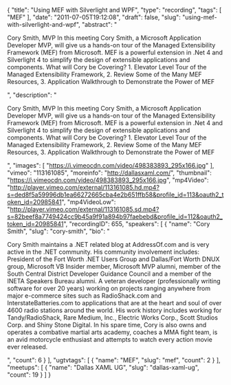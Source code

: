 {
  "title": "Using MEF with Silverlight and WPF",
  "type": "recording",
  "tags": [
    "MEF"
  ],
  "date": "2011-07-05T19:12:08",
  "draft": false,
  "slug": "using-mef-with-silverlight-and-wpf",
  "abstract": "<p>Cory Smith, MVP In this meeting Cory Smith, a Microsoft Application Developer MVP, will give us a hands-on tour of the Managed Extensibility Framework (MEF) from Microsoft. MEF is a powerful extension in .Net 4 and Silverlight 4 to simplify the design of extensible applications and components. What will Cory be Covering? 1. Elevator Level Tour of the Managed Extensibility Framework, 2. Review Some of the Many MEF Resources, 3. Application Walkthrough to Demonstrate the Power of MEF</p>",
  "description": "<p>Cory Smith, MVP In this meeting Cory Smith, a Microsoft Application Developer MVP, will give us a hands-on tour of the Managed Extensibility Framework (MEF) from Microsoft. MEF is a powerful extension in .Net 4 and Silverlight 4 to simplify the design of extensible applications and components. What will Cory be Covering? 1. Elevator Level Tour of the Managed Extensibility Framework, 2. Review Some of the Many MEF Resources, 3. Application Walkthrough to Demonstrate the Power of MEF</p>",
  "images": [
    "https://i.vimeocdn.com/video/498383893_295x166.jpg"
  ],
  "vimeo": "113161085",
  "moreinfo": "http://dallasxaml.com/",
  "thumbnail": "https://i.vimeocdn.com/video/498383893_295x166.jpg",
  "mp4Video": "http://player.vimeo.com/external/113161085.hd.mp4?s=ded8f5a59996db1ea66272665cba4e2b651ffb58&profile_id=113&oauth2_token_id=20985841",
  "mp4VideoLow": "http://player.vimeo.com/external/113161085.sd.mp4?s=82beef8a7749424cc9b45a9f91a894b97faebebd&profile_id=112&oauth2_token_id=20985841",
  "recordingID": 655,
  "speakers": [
    {
      "name": "Cory Smith",
      "slug": "cory-smith",
      "bio": "<p>Cory Smith maintains a .NET related blog at AddressOf.com and is very active in the .NET community. His community involvement includes: President of the Fort Worth .NET Users Group and Dallas/Fort Worth DNUX group, Microsoft VB Insider member, Microsoft MVP alumni, member of the South Central District Developer Guidance Council and a member of the INETA Speakers Bureau alumni. A veteran developer (professionally writing software for over 20 years) working on projects ranging anywhere from major e-commerce sites such as RadioShack.com and InterstateBatteries.com to applications that are at the heart and soul of over 4600 radio stations around the world.  His work history includes working for Tandy/RadioShack, Rare Medium, Inc., Electric Works Corp., Scott Studios Corp. and Shiny Stone Digital. In his spare time, Cory is also owns and operates a combative martial arts academy, coaches a MMA fight team, is an avid motorcycle enthusiast and attempts to watch every action movie ever released.</p>",
      "count": 6
    }
  ],
  "ugtvtags": [
    {
      "name": "MEF",
      "slug": "mef",
      "count": 2
    }
  ],
  "meetups": [
    {
      "name": "Dallas XAML UG",
      "slug": "dallas-xaml-ug",
      "count": 19
    }
  ]
}